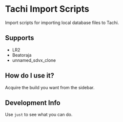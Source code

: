 # Tachi Import Scripts

Import scripts for importing local database files to Tachi.

## Supports

-   LR2
-   Beatoraja
-   unnamed_sdvx_clone

## How do I use it?

Acquire the build you want from the sidebar.

## Development Info

Use `just` to see what you can do.
